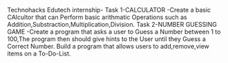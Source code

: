 Technohacks Edutech internship- Task 1-CALCULATOR  -Create a basic CAlcultor that can Perform basic arithmatic Operations such as Addition,Substraction,Multiplication,Division.
Task 2-NUMBER GUESSING GAME -Create a program that asks a user to Guess a Number between 1 to 100,The program then should give hints to the User until they Guess a Correct Number.
Build a program that allows users to add,remove,view items on a To-Do-List.
